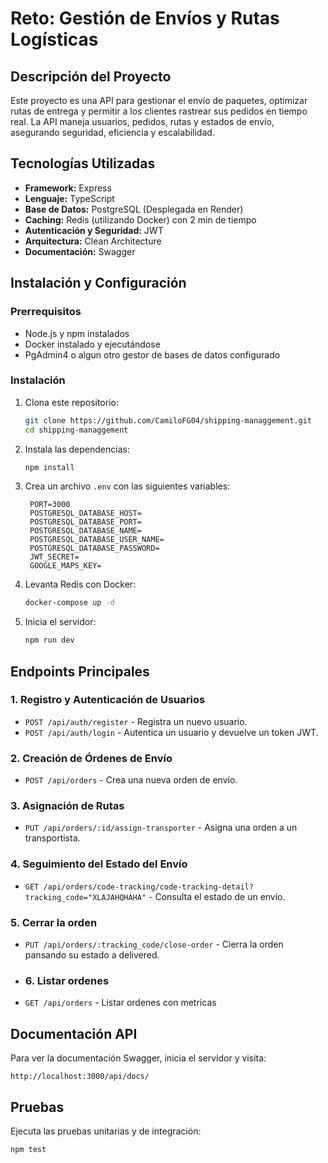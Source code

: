 # Reto: Gestión de Envíos y Rutas Logísticas

## Descripción del Proyecto
Este proyecto es una API para gestionar el envío de paquetes, optimizar rutas de entrega y permitir a los clientes rastrear sus pedidos en tiempo real. La API maneja usuarios, pedidos, rutas y estados de envío, asegurando seguridad, eficiencia y escalabilidad.

## Tecnologías Utilizadas
- **Framework:** Express
- **Lenguaje:** TypeScript
- **Base de Datos:** PostgreSQL (Desplegada en Render)
- **Caching:** Redis (utilizando Docker) con 2 min de tiempo
- **Autenticación y Seguridad:** JWT
- **Arquitectura:** Clean Architecture
- **Documentación:** Swagger

## Instalación y Configuración
### Prerrequisitos
- Node.js y npm instalados
- Docker instalado y ejecutándose
- PgAdmin4 o algun otro gestor de bases de datos configurado

### Instalación
1. Clona este repositorio:
   ```sh
   git clone https://github.com/CamiloFG04/shipping-managgement.git
   cd shipping-managgement
   ```
2. Instala las dependencias:
   ```sh
   npm install
   ```
3. Crea un archivo `.env` con las siguientes variables:
   ```env
    PORT=3000
    POSTGRESQL_DATABASE_HOST=
    POSTGRESQL_DATABASE_PORT=
    POSTGRESQL_DATABASE_NAME=
    POSTGRESQL_DATABASE_USER_NAME=
    POSTGRESQL_DATABASE_PASSWORD=
    JWT_SECRET=
    GOOGLE_MAPS_KEY=
   ```
4. Levanta Redis con Docker:
   ```sh
   docker-compose up -d
   ```
5. Inicia el servidor:
   ```sh
   npm run dev
   ```

## Endpoints Principales

### 1. Registro y Autenticación de Usuarios
- `POST /api/auth/register` - Registra un nuevo usuario.
- `POST /api/auth/login` - Autentica un usuario y devuelve un token JWT.

### 2. Creación de Órdenes de Envío
- `POST /api/orders` - Crea una nueva orden de envío.

### 3. Asignación de Rutas
- `PUT /api/orders/:id/assign-transporter` - Asigna una orden a un transportista.

### 4. Seguimiento del Estado del Envío
- `GET /api/orders/code-tracking/code-tracking-detail?tracking_code="XLAJAHQHAHA"` - Consulta el estado de un envío.

### 5. Cerrar la orden
- `PUT /api/orders/:tracking_code/close-order` - Cierra la orden pansando su estado a delivered.

- ### 6. Listar ordenes
- `GET /api/orders` - Listar ordenes con metricas

## Documentación API
Para ver la documentación Swagger, inicia el servidor y visita:
```
http://localhost:3000/api/docs/
```

## Pruebas
Ejecuta las pruebas unitarias y de integración:
```sh
npm test
```


